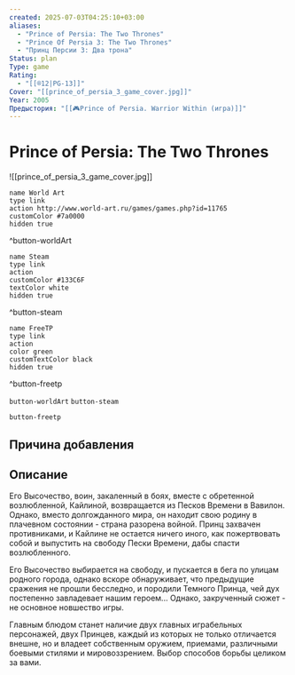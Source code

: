 ```yaml
---
created: 2025-07-03T04:25:10+03:00
aliases:
  - "Prince of Persia: The Two Thrones"
  - "Prince Of Persia 3: The Two Thrones"
  - "Принц Персии 3: Два трона"
Status: plan
Type: game
Rating:
  - "[[®️12|PG-13]]"
Cover: "[[prince_of_persia_3_game_cover.jpg]]"
Year: 2005
Предыстория: "[[🎮Prince of Persia. Warrior Within (игра)]]"
---
```


# Prince of Persia: The Two Thrones

![[prince_of_persia_3_game_cover.jpg]]


```button
name World Art
type link
action http://www.world-art.ru/games/games.php?id=11765
customColor #7a0000
hidden true
```
^button-worldArt

```button
name Steam
type link
action 
customColor #133C6F
textColor white
hidden true
```
^button-steam

```button
name FreeTP
type link
action 
color green
customTextColor black
hidden true
```
^button-freetp



`button-worldArt` `button-steam`

`button-freetp`

## Причина добавления




## Описание

Его Высочество, воин, закаленный в боях, вместе с обретенной возлюбленной, Кайлиной, возвращается из Песков Времени в Вавилон. Однако, вместо долгожданного мира, он находит свою родину в плачевном состоянии - страна разорена войной. Принц захвачен противниками, и Кайлине не остается ничего иного, как пожертвовать собой и выпустить на свободу Пески Времени, дабы спасти возлюбленного.

Его Высочество выбирается на свободу, и пускается в бега по улицам родного города, однако вскоре обнаруживает, что предыдущие сражения не прошли бесследно, и породили Темного Принца, чей дух постепенно завладевает нашим героем... Однако, закрученный сюжет - не основное новшество игры.

Главным блюдом станет наличие двух главных играбельных персонажей, двух Принцев, каждый из которых не только отличается внешне, но и владеет собственным оружием, приемами, различными боевыми стилями и мировоззрением. Выбор способов борьбы целиком за вами.

